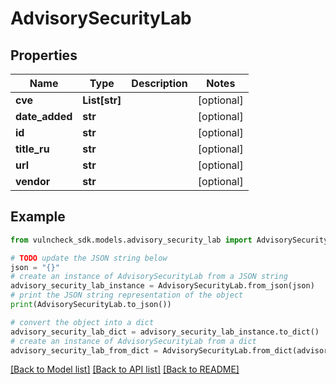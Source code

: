 # AdvisorySecurityLab


## Properties

Name | Type | Description | Notes
------------ | ------------- | ------------- | -------------
**cve** | **List[str]** |  | [optional] 
**date_added** | **str** |  | [optional] 
**id** | **str** |  | [optional] 
**title_ru** | **str** |  | [optional] 
**url** | **str** |  | [optional] 
**vendor** | **str** |  | [optional] 

## Example

```python
from vulncheck_sdk.models.advisory_security_lab import AdvisorySecurityLab

# TODO update the JSON string below
json = "{}"
# create an instance of AdvisorySecurityLab from a JSON string
advisory_security_lab_instance = AdvisorySecurityLab.from_json(json)
# print the JSON string representation of the object
print(AdvisorySecurityLab.to_json())

# convert the object into a dict
advisory_security_lab_dict = advisory_security_lab_instance.to_dict()
# create an instance of AdvisorySecurityLab from a dict
advisory_security_lab_from_dict = AdvisorySecurityLab.from_dict(advisory_security_lab_dict)
```
[[Back to Model list]](../README.md#documentation-for-models) [[Back to API list]](../README.md#documentation-for-api-endpoints) [[Back to README]](../README.md)


